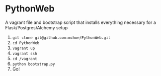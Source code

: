# PythonWeb
A vagrant file and bootstrap script that installs everything necessary for a Flask/Postgres/Alchemy setup

1. `git clone git@github.com:mchoe/PythonWeb.git`
2. `cd PythonWeb`
3. `vagrant up`
4. `vagrant ssh`
5. `cd /vagrant`
6. `python bootstrap.py`
7. Go!
